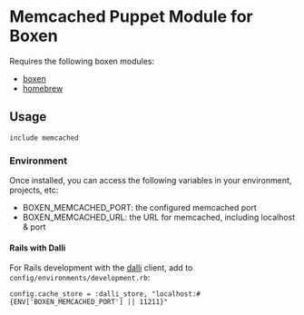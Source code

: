 # Memcached Puppet Module for Boxen

Requires the following boxen modules:

* [boxen](https://github.com/boxen/puppet-boxen)
* [homebrew](https://github.com/boxen/puppet-homebrew)

## Usage

```puppet
include memcached
```

### Environment

Once installed, you can access the following variables in your environment, projects, etc:

* BOXEN_MEMCACHED_PORT: the configured memcached port
* BOXEN_MEMCACHED_URL: the URL for memcached, including localhost & port

#### Rails with Dalli

For Rails development with the [dalli](https://github.com/mperham/dalli) client, add to `config/environments/development.rb`:

    config.cache_store = :dalli_store, "localhost:#{ENV['BOXEN_MEMCACHED_PORT'] || 11211}"
